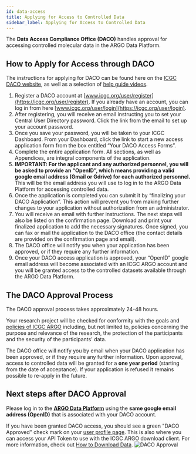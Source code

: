 ```yaml
---
id: data-access
title: Applying for Access to Controlled Data
sidebar_label: Applying for Access to Controlled Data
---
```


The **Data Access Compliance Office (DACO)** handles approval for accessing controlled molecular data in the ARGO Data Platform.

## How to Apply for Access through DACO

The instructions for applying for DACO can be found here on the [ICGC DACO website](https://icgc.org/daco), as well as a selection of [help guide videos](https://icgc.org/daco/help-guide-section).

1. Register a DACO account at [www.icgc.org/user/register](https://icgc.org/user/register). If you already have an account, you can log in from here [www.icgc.org/user/login](https://icgc.org/user/login). 
1. After registering, you will receive an email instructing you to set your Central User Directory password. Click the link from the email to set up your account password.
1. Once you save your password, you will be taken to your ICGC Dashboard. From your Dashboard, click the link to start a new access application form from the box entitled “Your DACO Access Forms”.
1. Complete the entire application form. All sections, as well as Appendices, are integral components of the application.
1. **IMPORTANT: For the applicant and any authorized personnel, you will be asked to provide an “OpenID”, which means providing a valid google email address (Gmail or Gdrive) for each authorized personnel.** This will be the email address you will use to log in to the ARGO Data Platform for accessing controlled data.
1. Once the application is completed you can submit it by “finalizing your DACO Application”. This action will prevent you from making further changes to your application without authorization from an administrator. 
1. You will receive an email with further instructions. The next steps will also be listed on the confirmation page. Download and print your finalized application to add the necessary signatures. Once signed, you can fax or mail the application to the DACO office (the contact details are provided on the confirmation page and email).
1. The DACO office will notify you when your application has been approved, or if they require any further information.
1. Once your DACO access application is approved, your “OpenID” google email address will become associated with an ICGC ARGO account and you will be granted access to the controlled datasets available through the ARGO Data Platform. 

## The DACO Approval Process

The DACO approval process takes approximately 24-48 hours. 

Your research project will be checked for conformity with the goals and [policies of ICGC ARGO](https://www.icgc-argo.org/page/76/e2-data-management-and-access) including, but not limited to, policies concerning the purpose and relevance of the research, the protection of the participants and the security of the participants' data. 

The DACO office will notify you by email when your DACO application has been approved, or if they require any further information. Upon approval, access to controlled data will be granted for a **one year period** (starting from the date of acceptance). If your application is refused it remains possible to re-apply in the future.

## Next steps after DACO Approval

Please log in to the **[ARGO Data Platform](https://platform.icgc-argo.org/)** using the **same google email address (OpenID)** that is associated with your DACO account. 

If you have been granted DACO access, you should see a green "DACO Approved" check mark on your [user profile page](https://platform.icgc-argo.org/user). This is also where you can access your API Token to use with the ICGC ARGO download client. For more information, check out [How to Download Data](data-download). 
![DACO Approval](/assets/data-access/daco-access.png)
